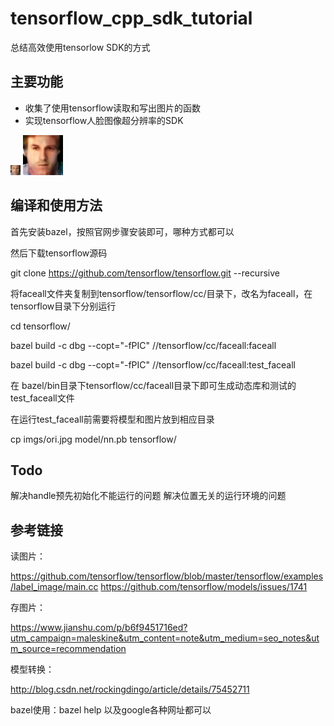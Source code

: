 # tensorflow_cpp_sdk_tutorial

总结高效使用tensorlow SDK的方式

## 主要功能

- 收集了使用tensorflow读取和写出图片的函数
- 实现tensorflow人脸图像超分辨率的SDK

![](http://github.com/smuelpeng/tensorflow_cpp_sdk_tutorial/raw/master/imgs/ori.jpg)
![](http://github.com/smuelpeng/tensorflow_cpp_sdk_tutorial/raw/master/imgs/output.jpg)

## 编译和使用方法

首先安装bazel，按照官网步骤安装即可，哪种方式都可以

然后下载tensorflow源码

git clone https://github.com/tensorflow/tensorflow.git --recursive

将faceall文件夹复制到tensorflow/tensorflow/cc/目录下，改名为faceall，在tensorflow目录下分别运行

cd tensorflow/

bazel build -c dbg --copt="-fPIC"  //tensorflow/cc/faceall:faceall

bazel build -c dbg --copt="-fPIC"  //tensorflow/cc/faceall:test_faceall

在 bazel/bin目录下tensorflow/cc/faceall目录下即可生成动态库和测试的test_faceall文件

在运行test_faceall前需要将模型和图片放到相应目录

cp imgs/ori.jpg model/nn.pb tensorflow/

## Todo
解决handle预先初始化不能运行的问题
解决位置无关的运行环境的问题

## 参考链接
读图片：

https://github.com/tensorflow/tensorflow/blob/master/tensorflow/examples/label_image/main.cc
https://github.com/tensorflow/models/issues/1741

存图片：

https://www.jianshu.com/p/b6f9451716ed?utm_campaign=maleskine&utm_content=note&utm_medium=seo_notes&utm_source=recommendation

模型转换：

http://blog.csdn.net/rockingdingo/article/details/75452711

bazel使用：bazel help 以及google各种网址都可以

